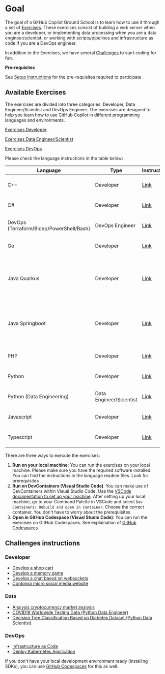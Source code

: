 # Goal

The goal of a GitHub Copilot Ground School is to learn how to use it through a set of [Exercises](#exercises). These exercises consist of building a web server when you are a developer, or implementing data processing when you are a data engineer/scientist, or working with scripts/pipelines and infrastructure as code if you are a DevOps engineer.

In addition to the Exercises, we have several [Challenges](#challenges-instructions) to start coding for fun.

**Pre-requisites**

See [Setup Instructions](./README.md#pre-requisites) for the pre-requisites required to participate

## Available Exercises

The exercises are divided into three categories: Developer, Data Engineer/Scientist and DevOps Engineer. The exercises are designed to help you learn how to use GitHub Copilot in different programming languages and environments.

[Exercises Developer](./exercisefiles/Exercises_developer.md)

[Exercises Data Engineer/Scientist](./exercisefiles/Exercises_data.md)

[Exercises DevOps](./exercisefiles/Exercises_devops.md)

Please check the language instructions in the table below:

| Language                                 | Type                    | Instructions                                       | Codespaces                                                                                                                                                                                                                         | Notes                                                            |
| ---------------------------------------- | ----------------------- | -------------------------------------------------- | ---------------------------------------------------------------------------------------------------------------------------------------------------------------------------------------------------------------------------------- | ---------------------------------------------------------------- |
| C++                                      | Developer               | [Link](./exercisefiles/cpp/README.md)              | [![Open in GitHub Codespaces](https://github.com/codespaces/badge.svg)](https://codespaces.new/NavaraCloudServices/github-copilot/tree/main?devcontainer_path=.devcontainer%2Fexercise%20-%20cpp%2Fdevcontainer.json)              | Select 'Conan' as profile                                        |
| C#                                       | Developer               | [Link](./exercisefiles/dotnet/README.md)           | [![Open in GitHub Codespaces](https://github.com/codespaces/badge.svg)](https://codespaces.new/NavaraCloudServices/github-copilot/tree/main?devcontainer_path=.devcontainer%2Fexercise%20-%20dotnet%2Fdevcontainer.json)           |                                                                  |
| DevOps (Terraform/Bicep/PowerShell/Bash) | DevOps Engineer         | [Link](./exercisefiles/devops/README.md)           | [![Open in GitHub Codespaces](https://github.com/codespaces/badge.svg)](https://codespaces.new/NavaraCloudServices/github-copilot/tree/main?devcontainer_path=.devcontainer%2Fexercise%20-%20devops%2Fdevcontainer.json)           | Experimental                                                     |
| Go                                       | Developer               | [Link](./exercisefiles/go/README.md)               | [![Open in GitHub Codespaces](https://github.com/codespaces/badge.svg)](https://codespaces.new/NavaraCloudServices/github-copilot/tree/main?devcontainer_path=.devcontainer%2Fexercise%20-%20go%2Fdevcontainer.json)               |                                                                  |
| Java Quarkus                             | Developer               | [Link](./exercisefiles/java/quarkus/README.md)     | [![Open in GitHub Codespaces](https://github.com/codespaces/badge.svg)](https://codespaces.new/NavaraCloudServices/github-copilot/tree/main?devcontainer_path=.devcontainer%2Fexercise%20-%20java%2Fdevcontainer.json)             | Import the projects (Java Projects) to enable the test discovery |
| Java Springboot                          | Developer               | [Link](./exercisefiles/java/springboot/README.md)  | [![Open in GitHub Codespaces](https://github.com/codespaces/badge.svg)](https://codespaces.new/NavaraCloudServices/github-copilot/tree/main?devcontainer_path=.devcontainer%2Fexercise%20-%20java%2Fdevcontainer.json)             | Import the projects (Java Projects) to enable the test discovery |
| PHP                                      | Developer               | [Link](./exercisefiles/php/README.md)              | [![Open in GitHub Codespaces](https://github.com/codespaces/badge.svg)](https://codespaces.new/NavaraCloudServices/github-copilot/tree/main?devcontainer_path=.devcontainer%2Fexercise%20-%20php%2Fdevcontainer.json)              |                                                                  |
| Python                                   | Developer               | [Link](./exercisefiles/python/README.md)           | [![Open in GitHub Codespaces](https://github.com/codespaces/badge.svg)](https://codespaces.new/NavaraCloudServices/github-copilot/tree/main?devcontainer_path=.devcontainer%2Fexercise%20-%20python%2Fdevcontainer.json)           |
| Python (Data Engineering)                | Data Engineer/Scientist | [Link](./exercisefiles/data_engineering/README.md) | [![Open in GitHub Codespaces](https://github.com/codespaces/badge.svg)](https://codespaces.new/NavaraCloudServices/github-copilot/tree/main?devcontainer_path=.devcontainer%2Fexercise%20-%20data_engineering%2Fdevcontainer.json) |                                                                  |
| Javascript                               | Developer               | [Link](./exercisefiles/javascript/README.md)       | [![Open in GitHub Codespaces](https://github.com/codespaces/badge.svg)](https://codespaces.new/NavaraCloudServices/github-copilot/tree/main?devcontainer_path=.devcontainer%2Fexercise%20-%20node%2Fdevcontainer.json)             |                                                                  |
| Typescript                               | Developer               | [Link](./exercisefiles/typescript/README.md)       | [![Open in GitHub Codespaces](https://github.com/codespaces/badge.svg)](https://codespaces.new/NavaraCloudServices/github-copilot/tree/main?devcontainer_path=.devcontainer%2Fexercise%20-%20node%2Fdevcontainer.json)             |                                                                  |

There are three ways to execute the exercises:

1. **Run on your local machine**: You can run the exercises on your local machine. Please make sure you have the required software installed. You can find the instructions in the language readme files. Look for prerequisites
2. **Run on DevContainers (Visual Studio Code)**: You can make use of DevContainers within Visual Studio Code. Use the [VSCode documentation to set up your machine](https://code.visualstudio.com/docs/devcontainers/tutorial). After setting up your local machine, go to your Command Palette in VSCode and select `Dev Containers: Rebuild and open in Container`. Choose the correct container. You don't have to worry about the prerequisites.
3. **Open in GitHub Codespace (Visual Studio Code)**: You can run the exercises on GitHub Codespaces. See explaination of [GitHub Codespaces](./CODESPACES.md)

## Challenges instructions

### Developer

- [Develop a shop cart](./challenges/eshop/eshop.md)
- [Develop a memory game](./challenges/memorygame/memorygame.md)
- [Develop a chat based on websockets](./challenges/chatwebsockets/chatwebsockets.md)
- [Contonso micro social media website](https://github.com/microsoft/github-copilot-vibe-coding-workshop)

### Data

- [Analysis cryptocurrency market analysis](./challenges/cryptoanalisis/crypto.md)
- [COVID19 Worldwide Testing Data (Python Data Engineer)](./challenges/python_data_engineer/README.md)
- [Decision Tree Classification Based on Diabetes Dataset (Python Data Scientist)](./challenges/python_data_scientist/README.md)

### DevOps

- [Infrastructure as Code](./challenges/devops_application/README.md)
- [Deploy Kubernetes Application](./challenges/devops_kubernetesapp/README.md)

If you don't have your local development environment ready (installing SDKs), you can use [GitHub Codespaces](./CODESPACES.md#available-codespaces) for this as well.

